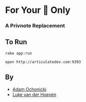 # For Your :eyes: Only

### A Privnote Replacement

## To Run

`rake app:run`

`open http://articulatedev.com:9393`

## By

- [Adam Ochonicki](https://github.com/fromonesrc)
- [Luke van der Hoeven](https://github.com/plukevdh)
